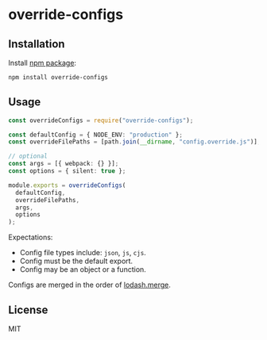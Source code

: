 # override-configs

## Installation

Install [npm package](https://www.npmjs.com/package/override-configs):

```bash
npm install override-configs
```

## Usage

```ts
const overrideConfigs = require("override-configs");

const defaultConfig = { NODE_ENV: "production" };
const overrideFilePaths = [path.join(__dirname, "config.override.js")];

// optional
const args = [{ webpack: {} }];
const options = { silent: true };

module.exports = overrideConfigs(
  defaultConfig,
  overrideFilePaths,
  args,
  options
);
```

Expectations:

- Config file types include: `json`, `js`, `cjs`.
- Config must be the default export.
- Config may be an object or a function.

Configs are merged in the order of [lodash.merge](https://lodash.com/docs/4.17.15#merge).

## License

MIT

